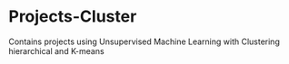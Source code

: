 # Projects-Cluster
Contains projects using Unsupervised Machine Learning with Clustering hierarchical and K-means
